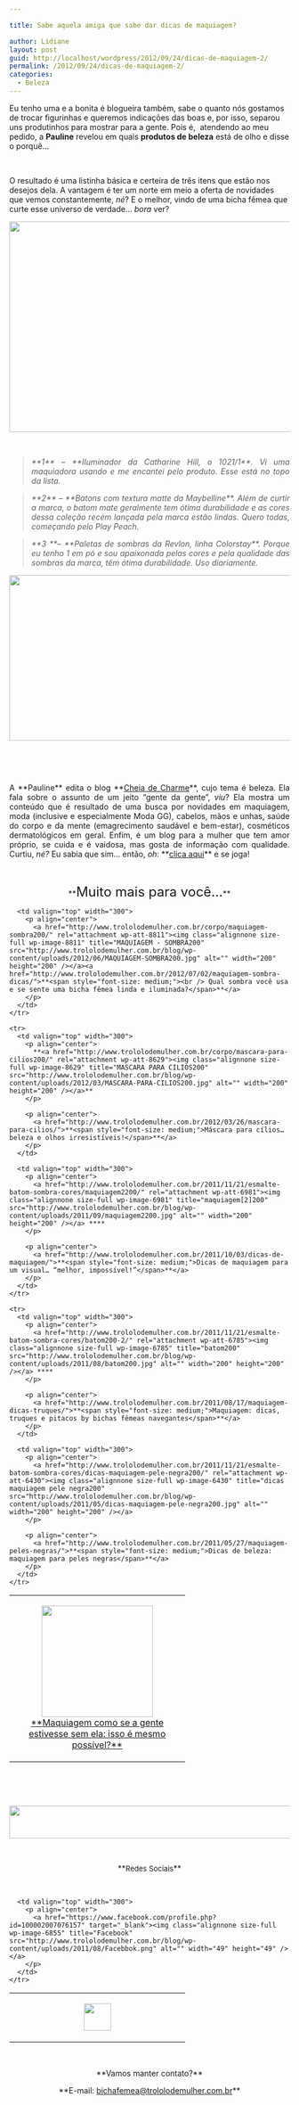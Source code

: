 ```yaml
---

title: Sabe aquela amiga que sabe dar dicas de maquiagem?

author: Lidiane
layout: post
guid: http://localhost/wordpress/2012/09/24/dicas-de-maquiagem-2/
permalink: /2012/09/24/dicas-de-maquiagem-2/
categories:
  - Beleza
---
```

Eu tenho uma e a bonita é blogueira também, sabe o quanto nós gostamos de trocar figurinhas e queremos indicações das boas e, por isso, separou uns produtinhos para mostrar para a gente. Pois é,  atendendo ao meu pedido, a **Pauline** revelou em quais **produtos de beleza** está de olho e disse o porquê…

&nbsp;

O resultado é uma listinha básica e certeira de três itens que estão nos desejos dela. A vantagem é ter um norte em meio a oferta de novidades que vemos constantemente, _né_? E o melhor, vindo de uma bicha fêmea que curte esse universo de verdade… _bora_ ver?

<!--more-->

<p align="center">
  <a href="http://www.trololodemulher.com.br/2012/09/24/dicas-de-maquiagem-2/beleza-maquiagem-dicas-produtos/" rel="attachment wp-att-9173"><img class="alignnone size-full wp-image-9173" title="BELEZA-MAQUIAGEM-DICAS-PRODUTOS" src="http://www.trololodemulher.com.br/blog/wp-content/uploads/2012/09/BELEZA-MAQUIAGEM-DICAS-PRODUTOS.png" alt="" width="600" height="378" /></a>
</p>

&nbsp;

> <p align="justify">
>   <em>**1** &#8211; **IIuminador da Catharine Hill, o 1021/1**. Vi uma maquiadora usando e me encantei pelo produto. Esse está no topo da lista.</em>
> </p>

> <p align="justify">
>   <em>**2** &#8211; **Batons com textura matte da Maybelline**. Além de curtir a marca, o batom mate geralmente tem ótima durabilidade e as cores dessa coleção recém lançada pela marca estão lindas. Quero todas, começando pelo Play Peach.</em>
> </p>

> <p align="justify">
>   <em>**3 **&#8211; **Paletas de sombras da Revlon, linha Colorstay**. Porque eu tenho 1 em pó e sou apaixonada pelas cores e pela qualidade das sombras da marca, têm ótima durabilidade. Uso diariamente.</em>
> </p>
> 
> <p align="justify">
>   </blockquote> 
>   
>   <p align="center">
>     <a href="http://www.trololodemulher.com.br/2012/09/24/dicas-de-maquiagem-2/pauline-costa-3/" rel="attachment wp-att-9174"><img class="alignnone size-full wp-image-9174" title="PAULINE-COSTA" src="http://www.trololodemulher.com.br/blog/wp-content/uploads/2012/09/PAULINE-COSTA.png" alt="" width="526" height="297" /></a>
>   </p>
>   
>   <p>
>     &nbsp;
>   </p>
>   
>   <p>
>     &nbsp;
>   </p>
>   
>   <p align="justify">
>     A **Pauline** edita o blog **<a href="http://cheiadecharme.blog.br/" target="_blank">Cheia de Charme</a>**, cujo tema é beleza. Ela fala sobre o assunto de um jeito “gente da gente”, <em>viu</em>? Ela mostra um conteúdo que é resultado de uma busca por novidades em maquiagem, moda (inclusive e especialmente Moda GG), cabelos, mãos e unhas, saúde do corpo e da mente (emagrecimento saudável e bem-estar), cosméticos dermatológicos em geral. Enfim, é um blog para a mulher que tem amor próprio, se cuida e é vaidosa, mas gosta de informação com qualidade. Curtiu, <em>né?</em> Eu sabia que sim… então, <em>oh</em>: **<a href="http://cheiadecharme.blog.br/" target="_blank">clica aqui</a>** e se joga!
>   </p>
>   
>   <p>
>     &nbsp;
>   </p>
>   
>   <p align="center">
>     **<span style="font-size: x-large;">Muito mais para você…</span>**
>   </p>
>   
>   <table width="600" border="0" cellspacing="0" cellpadding="2">
>     <tr>
>       <td valign="top" width="300">
>         <p align="center">
>           <a href="http://www.trololodemulher.com.br/2012/09/14/maquiagem-demaquilante-saude/beleza-maquiagem-natural200/" rel="attachment wp-att-9070"><img class="alignnone size-full wp-image-9070" title="BELEZA-MAQUIAGEM-NATURAL200" src="http://www.trololodemulher.com.br/blog/wp-content/uploads/2012/08/BELEZA-MAQUIAGEM-NATURAL200.png" alt="" width="200" height="200" /></a><br /> <a href="http://www.trololodemulher.com.br/2012/08/31/maquiagem-natural/">**<span style="font-size: medium;">Maquiagem como se a gente estivesse sem ela: isso é mesmo possível?</span>**</a>
>         </p>
>       </td>
>       
>       <td valign="top" width="300">
>         <p align="center">
>           <a href="http://www.trololodemulher.com.br/corpo/maquiagem-sombra200/" rel="attachment wp-att-8811"><img class="alignnone size-full wp-image-8811" title="MAQUIAGEM - SOMBRA200" src="http://www.trololodemulher.com.br/blog/wp-content/uploads/2012/06/MAQUIAGEM-SOMBRA200.jpg" alt="" width="200" height="200" /></a><a href="http://www.trololodemulher.com.br/2012/07/02/maquiagem-sombra-dicas/">**<span style="font-size: medium;"><br /> Qual sombra você usa e se sente uma bicha fêmea linda e iluminada?</span>**</a>
>         </p>
>       </td>
>     </tr>
>     
>     <tr>
>       <td valign="top" width="300">
>         <p align="center">
>           **<a href="http://www.trololodemulher.com.br/corpo/mascara-para-cilios200/" rel="attachment wp-att-8629"><img class="alignnone size-full wp-image-8629" title="MASCARA PARA CILIOS200" src="http://www.trololodemulher.com.br/blog/wp-content/uploads/2012/03/MASCARA-PARA-CILIOS200.jpg" alt="" width="200" height="200" /></a>**
>         </p>
>         
>         <p align="center">
>           <a href="http://www.trololodemulher.com.br/2012/03/26/mascara-para-cilios/">**<span style="font-size: medium;">Máscara para cílios… beleza e olhos irresistíveis!</span>**</a>
>         </p>
>       </td>
>       
>       <td valign="top" width="300">
>         <p align="center">
>           <a href="http://www.trololodemulher.com.br/2011/11/21/esmalte-batom-sombra-cores/maquiagem2200/" rel="attachment wp-att-6981"><img class="alignnone size-full wp-image-6981" title="maquiagem[2]200" src="http://www.trololodemulher.com.br/blog/wp-content/uploads/2011/09/maquiagem2200.jpg" alt="" width="200" height="200" /></a> ****
>         </p>
>         
>         <p align="center">
>           <a href="http://www.trololodemulher.com.br/2011/10/03/dicas-de-maquiagem/">**<span style="font-size: medium;">Dicas de maquiagem para um visual… “melhor, impossível!”</span>**</a>
>         </p>
>       </td>
>     </tr>
>     
>     <tr>
>       <td valign="top" width="300">
>         <p align="center">
>           <a href="http://www.trololodemulher.com.br/2011/11/21/esmalte-batom-sombra-cores/batom200-2/" rel="attachment wp-att-6785"><img class="alignnone size-full wp-image-6785" title="batom200" src="http://www.trololodemulher.com.br/blog/wp-content/uploads/2011/08/batom200.jpg" alt="" width="200" height="200" /></a> ****
>         </p>
>         
>         <p align="center">
>           <a href="http://www.trololodemulher.com.br/2011/08/17/maquiagem-dicas-truques/">**<span style="font-size: medium;">Maquiagem: dicas, truques e pitacos by bichas fêmeas navegantes</span>**</a>
>         </p>
>       </td>
>       
>       <td valign="top" width="300">
>         <p align="center">
>           <a href="http://www.trololodemulher.com.br/2011/11/21/esmalte-batom-sombra-cores/dicas-maquiagem-pele-negra200/" rel="attachment wp-att-6430"><img class="alignnone size-full wp-image-6430" title="dicas maquiagem pele negra200" src="http://www.trololodemulher.com.br/blog/wp-content/uploads/2011/05/dicas-maquiagem-pele-negra200.jpg" alt="" width="200" height="200" /></a>
>         </p>
>         
>         <p align="center">
>           <a href="http://www.trololodemulher.com.br/2011/05/27/maquiagem-peles-negras/">**<span style="font-size: medium;">Dicas de beleza: maquiagem para peles negras</span>**</a>
>         </p>
>       </td>
>     </tr>
>   </table>
>   
>   <p>
>     &nbsp;
>   </p>
>   
>   <p>
>     &nbsp;
>   </p>
>   
>   <p align="center">
>     <a href="http://feedburner.google.com/fb/a/mailverify?uri=blogbichafemea&loc=pt_BR" target="_blank"><img class="alignnone size-full wp-image-8451" title="Assine o Bicha Fêmea grátis!" src="http://www.trololodemulher.com.br/blog/wp-content/uploads/2012/01/rodapé.png" alt="" width="600" height="59" /></a>
>   </p>
>   
>   <p>
>     &nbsp;
>   </p>
>   
>   <p align="center">
>     **<span style="font-size: small;">Redes Sociais</span>**
>   </p>
>   
>   <p>
>     &nbsp;
>   </p>
>   
>   <table width="600" border="0" cellspacing="0" cellpadding="2">
>     <tr>
>       <td valign="top" width="300">
>         <p align="center">
>           <a href="https://twitter.com/#%21/bichafemea" target="_blank"><img class="alignnone size-full wp-image-6857" title="Twitter" src="http://www.trololodemulher.com.br/blog/wp-content/uploads/2011/08/Twitter.png" alt="" width="49" height="49" /></a>
>         </p>
>       </td>
>       
>       <td valign="top" width="300">
>         <p align="center">
>           <a href="https://www.facebook.com/profile.php?id=100002007076157" target="_blank"><img class="alignnone size-full wp-image-6855" title="Facebook" src="http://www.trololodemulher.com.br/blog/wp-content/uploads/2011/08/Facebbok.png" alt="" width="49" height="49" /></a>
>         </p>
>       </td>
>     </tr>
>   </table>
>   
>   <p>
>     &nbsp;
>   </p>
>   
>   <p align="center">
>     **Vamos manter contato?**
>   </p>
>   
>   <p align="center">
>     **E-mail: <a href="mailto:bichafemea@trololodemulher.com.br">bichafemea@trololodemulher.com.br</a>**
>   </p>